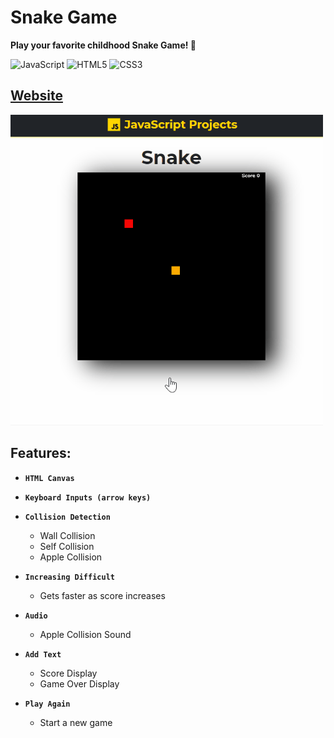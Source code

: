 # Snake Game

<b>Play your favorite childhood Snake Game! 🐍</b>

![JavaScript](https://img.shields.io/badge/-JavaScript-%23F7DF1C?style=flat-square&logo=javascript&logoColor=000000&labelColor=%23F7DF1C&color=%23FFCE5A)
![HTML5](https://img.shields.io/badge/-HTML5-%23E44D27?style=flat-square&logo=html5&logoColor=ffffff)
![CSS3](https://img.shields.io/badge/-CSS3-%231572B6?style=flat-square&logo=css3)

## <a href="https://xjqx.github.io/JavaScript-Projects/Snake_Game/">Website</a>

<img src="snake-game.gif" alt="snake-game.gif" width=500 />

## Features:
- **`HTML Canvas`**
- **`Keyboard Inputs (arrow keys)`**
- **`Collision Detection`**
  - Wall Collision
  - Self Collision
  - Apple Collision
- **`Increasing Difficult`**
  - Gets faster as score increases
- **`Audio`**
  - Apple Collision Sound
- **`Add Text`**
  - Score Display
  - Game Over Display

- **`Play Again`**
  - Start a new game
